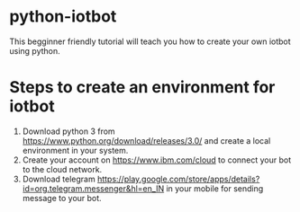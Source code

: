 # python-iotbot
This begginner friendly tutorial will teach you how to create your own iotbot using python. 

# Steps to create an environment for iotbot
1. Download python 3 from https://www.python.org/download/releases/3.0/ and create a local environment in your system.
2. Create your account on https://www.ibm.com/cloud to connect your bot to the cloud network.
3. Download telegram https://play.google.com/store/apps/details?id=org.telegram.messenger&hl=en_IN in your mobile for sending message to your bot. 
